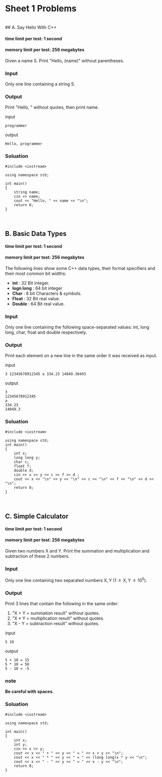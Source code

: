 # Sheet 1 Problems
<br />
## A. Say Hello With C++

#### time limit per test: 1 second
#### memory limit per test: 256 megabytes


Given a name S. Print "Hello, (name)" without parentheses.

### Input
Only one line containing a string S.

### Output
Print "Hello, " without quotes, then print name.

input
```
programmer
```
output
```
Hello, programmer
```
### Soluation
```
#include <iostream>
 
using namespace std;
 
int main()
{
    string name;
    cin >> name;
    cout << "Hello, " << name << "\n";
    return 0;
}
```

<br />

## B. Basic Data Types

#### time limit per test: 1 second
#### memory limit per test: 256 megabytes


The following lines show some C++ data types, their format specifiers and their most common bit widths:

 - **int** : 32 Bit integer.
 - **logn long** : 64 bit integer
 - **Char** : 8 bit Characters & symbols.
 - **Float** : 32 Bit real value.
 - **Double** : 64 Bit real value.

### Input
Only one line containing the following space-separated values: int, long long, char, float and double respectively.

### Output
Print each element on a new line in the same order it was received as input.



input
```
3 12345678912345 a 334.23 14049.30493
```
output
```
3
12345678912345
a
334.23
14049.3

```
### Soluation
```
#include <iostream>
 
using namespace std;
int main()
{
    int x;
    long long y;
    char c;
    float f;
    double d;
    cin >> x >> y >> c >> f >> d ;
    cout << x << "\n" << y << "\n" << c << "\n" << f << "\n" << d << "\n";
    return 0;
}
```

<br />

## C. Simple Calculator

#### time limit per test: 1 second
#### memory limit per test: 256 megabytes


Given two numbers X and Y. Print the summation and multiplication and subtraction of these 2 numbers.



### Input
Only one line containing two separated numbers X, Y (1  ≤  X, Y  ≤  10<sup>5</sup>).



### Output
Print 3 lines that contain the following in the same order:

1. "X + Y = summation result" without quotes.
2. "X * Y = multiplication result" without quotes.
3. "X - Y = subtraction result" without quotes.

input
```
5 10
```
output
```
5 + 10 = 15
5 * 10 = 50
5 - 10 = -5
```
### **note**
**Be careful with spaces.**
### Soluation
```
#include <iostream>
 
using namespace std;
 
int main()
{
    int x;
    int y;
    cin >> x >> y;
    cout << x << " + " << y << " = " << x + y << "\n";
    cout << x << " * " << y << " = " << (long long)x * y << "\n";
    cout << x << " - " << y << " = " << x - y << "\n";
    return 0;
}
```
